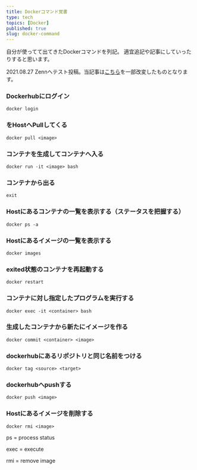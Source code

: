 ```yaml
---
title: Dockerコマンド覚書
type: tech
topics: [Docker]
published: true
slug: docker-command
---
```


自分が使ってて出てきたDockerコマンドを列記。
適宜追記や記事にしていったりすると思います。

2021.08.27 Zennへテスト投稿。当記事は[こちら](https://qiita.com/Lyme_sun/items/9c3ad968a704c3268c88)を一部改変したものとなります。

### Dockerhubにログイン
```
docker login
```

### <image>をHostへPullしてくる
```
docker pull <image>
```

### コンテナを生成してコンテナへ入る
```
docker run -it <image> bash
```

### コンテナから出る
```
exit
```

### Hostにあるコンテナの一覧を表示する（ステータスを把握する）
```
docker ps -a
```

### Hostにあるイメージの一覧を表示する
```
docker images
```

### exited状態のコンテナを再起動する
```
docker restart
```

### コンテナに対し指定したプログラムを実行する
```
docker exec -it <container> bash
```

### 生成したコンテナから新たにイメージを作る
```
docker commit <container> <image>
```

### dockerhubにあるリポジトリと同じ名前をつける
```
docker tag <source> <target>
```

### dockerhubへpushする
```
docker push <image>
```

### Hostにあるイメージを削除する
```
docker rmi <image>
```

ps = process status

exec = execute

rmi = remove image
